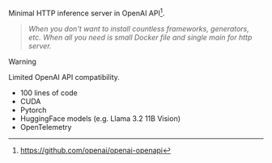 Minimal HTTP inference server in OpenAI API[^1].

> _When you don't want to install countless frameworks, generators, etc. When all you need is small Docker file and single main for http server._

> [!WARNING]  
> Limited OpenAI API compatibility.

- 100 lines of code
- CUDA
- Pytorch
- HuggingFace models (e.g. Llama 3.2 11B Vision)
- OpenTelemetry

[^1]: https://github.com/openai/openai-openapi
